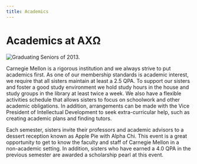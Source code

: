 ```yaml
---
title: Academics
---
```


# Academics at AX&#937;

![Graduating Seniors of 2013.](/assets/images/academics/seniors-2013.jpg)

Carnegie Mellon is a rigorous institution and we always strive to put academics first. As one of our membership standards is academic interest, we require that all sisters maintain at least a 2.5 QPA. To support our sisters and foster a good study environment we hold study hours in the house and study groups in the library at least twice a week. We also have a flexible activities schedule that allows sisters to focus on schoolwork and other academic obligations. In addition, arrangements can be made with the Vice President of Intellectual Development to seek extra-curricular help, such as creating academic plans and finding tutors.

Each semester, sisters invite their professors and academic advisors to a dessert reception known as Apple Pie with Alpha Chi. This event is a great opportunity to get to know the faculty and staff of Carnegie Mellon in a non-academic setting. In addition, sisters who have earned a 4.0 QPA in the previous semester are awarded a scholarship pearl at this event.
